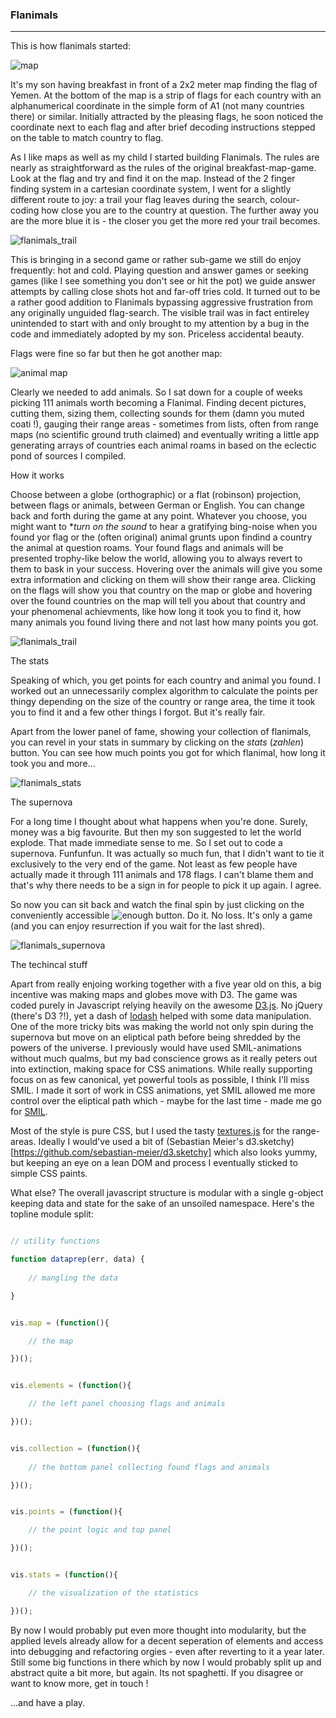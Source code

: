 ### Flanimals
---

This is how flanimals started:

![map](attention)

It's my son having breakfast in front of a 2x2 meter map finding the flag of Yemen. At the bottom of the map is a strip of flags for each country with an alphanumerical coordinate in the simple form of A1 (not many countries there) or similar. Initially attracted by the pleasing flags, he soon noticed the coordinate next to each flag and after brief decoding instructions stepped on the table to match country to flag.

As I like maps as well as my child I started building Flanimals. The rules are nearly as straightforward as the rules of the original breakfast-map-game. Look at the flag and try and find it on the map. Instead of the 2 finger finding system in a cartesian coordinate system, I went for a slightly different route to joy: a trail your flag leaves during the search, colour-coding how close you are to the country at question. The further away you are the more blue it is - the closer you get the more red your trail becomes.


![flanimals_trail](images/readme/flanimals_trail.png)


This is bringing in a second game or rather sub-game we still do enjoy frequently: hot and cold. Playing question and answer games or seeking games (like I see something you don't see or hit the pot) we guide answer attempts by calling close shots hot and far-off tries cold. It turned out to be a rather good addition to Flanimals bypassing aggressive frustration from any originally unguided flag-search. The visible trail was in fact entireley unintended to start with and only brought to my attention by a bug in the code and immediately adopted by my son. Priceless accidental beauty.

Flags were fine so far but then he got another map:

![animal map](attention)

Clearly we needed to add animals. So I sat down for a couple of weeks picking 111 animals worth becoming a Flanimal. Finding decent pictures, cutting them, sizing them, collecting sounds for them (damn you muted coati !), gauging their range areas - sometimes from lists, often from range maps (no scientific ground truth claimed) and eventually writing a little app generating arrays of countries each animal roams in based on the eclectic pond of sources I compiled. 

How it works

Choose between a globe (orthographic) or a flat (robinson) projection, between flags or animals, between German or English. You can change back and forth during the game at any point. Whatever you choose, you might want to **turn on the sound* to hear a gratifying bing-noise when you found yor flag or the (often original) animal grunts upon findind a country the animal at question roams. Your found flags and animals will be presented trophy-like below the world, allowing you to always revert to them to bask in your success. Hovering over the animals will give you some extra information and clicking on them will show their range area. Clicking on the flags will show you that country on the map or globe and hovering over the found countries on the map will tell you about that country and your phenomenal achievments, like how long it took you to find it, how many animals you found living there and not last how many points you got.

![flanimals_trail](images/readme/flanimals_hover.png)

The stats 

Speaking of which, you get points for each country and animal you found. I worked out an unnecessarily complex algorithm to calculate the points per thingy depending on the size of the country or range area, the time it took you to find it and a few other things I forgot. But it's really fair.

Apart from the lower panel of fame, showing your collection of flanimals, you can revel in your stats in summary by clicking on the *stats* (*zahlen*) button. You can see how much points you got for which flanimal, how long it took you and more...

![flanimals_stats](images/readme/flanimals_stats.png)


The supernova

For a long time I thought about what happens when you're done. Surely, money was a big favourite. But then my son suggested to let the world explode. That made immediate sense to me. So I set out to code a supernova. Funfunfun. It was actually so much fun, that I didn't want to tie it exclusively to the very end of the game. Not least as few people have actually made it through 111 animals and 178 flags. I can't blame them and that's why there needs to be a sign in for people to pick it up again. I agree. 

So now you can sit back and watch the final spin by just clicking on the conveniently accessible ![enough](images/readme/flanimals_enough.png) button. Do it. No loss. It's only a game (and you can enjoy resurrection if you wait for the last shred).

![flanimals_supernova](images/readme/flanimals_supernova.png)


The techincal stuff

Apart from really enjoing working together with a five year old on this, a big incentive was making maps and globes move with D3. The game was coded purely in Javascript relying heavily on the awesome [D3.js](https://d3js.org/). No jQuery (there's D3 ?!), yet a dash of [lodash](https://lodash.com/) helped with some data manipulation. One of the more tricky bits was making the world not only spin during the supernova but move on an eliptical path before being shredded by the powers of the universe. I previously would have used SMIL-animations without much qualms, but my bad conscience grows as it really peters out into extinction, making space for CSS animations. While really supporting focus on as few canonical, yet powerful tools as possible, I think I'll miss SMIL. I made it sort of work in CSS animations, yet SMIL allowed me more control over the eliptical path which - maybe for the last time - made me go for [SMIL](https://en.wikipedia.org/wiki/Synchronized_Multimedia_Integration_Language).

Most of the style is pure CSS, but I used the tasty [textures.js](https://riccardoscalco.github.io/textures/) for the range-areas. Ideally I would've used a bit of (Sebastian Meier's d3.sketchy)[https://github.com/sebastian-meier/d3.sketchy] which also looks yummy, but keeping an eye on a lean DOM and process I eventually sticked to simple CSS paints.

What else? The overall javascript structure is modular with a single g-object keeping data and state for the sake of an unsoiled namespace. Here's the topline module split:

```JavaScript

// utility functions

function dataprep(err, data) {
	
	// mangling the data

}


vis.map = (function(){ 

	// the map

})(); 


vis.elements = (function(){

	// the left panel choosing flags and animals

})(); 


vis.collection = (function(){
	
	// the bottom panel collecting found flags and animals

})(); 


vis.points = (function(){

	// the point logic and top panel

})(); 


vis.stats = (function(){

	// the visualization of the statistics

})(); 

```

By now I would probably put even more thought into modularity, but the applied levels already allow for a decent seperation of elements and access into debugging and refactoring orgies - even after reverting to it a year later. Still some big functions in there which by now I would probably split up and abstract quite a bit more, but again. Its not spaghetti. If you disagree or want to know more, get in touch !

...and have a play.

